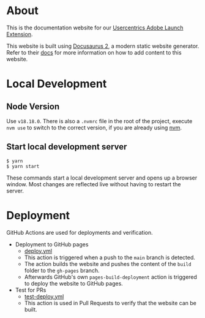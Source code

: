 # About

This is the documentation website for our [Usercentrics Adobe Launch Extension](https://diva-e.github.io/usercentrics-adobe-launch-extension-documentation).

This website is built using [Docusaurus 2](https://docusaurus.io/), a modern static website generator. Refer to their [docs](https://docusaurus.io/docs/category/guides) for more information on how to add content to this website.

# Local Development

## Node Version

Use `v18.18.0`. There is also a `.nvmrc` file in the root of the project, execute `nvm use` to switch to the correct version, if you are already using [nvm](https://github.com/nvm-sh/nvm).


## Start local development server

```
$ yarn
$ yarn start
```

These commands start a local development server and opens up a browser window. Most changes are reflected live without having to restart the server.

# Deployment

GitHub Actions are used for deployments and verification.

* Deployment to GitHub pages
  * [deploy.yml](https://github.com/diva-e/usercentrics-adobe-launch-extension-documentation/blob/main/.github/workflows/deploy.yml)
  * This action is triggered when a push to the `main` branch is detected.
  * The action builds the website and pushes the content of the `build` folder to the `gh-pages` branch.
  * Afterwards GitHub's own `pages-build-deployment` action is triggered to deploy the website to GitHub pages.
* Test for PRs
  * [test-deploy.yml](https://github.com/diva-e/usercentrics-adobe-launch-extension-documentation/blob/main/.github/workflows/test-deploy.yml)
  * This action is used in Pull Requests to verify that the website can be built.
